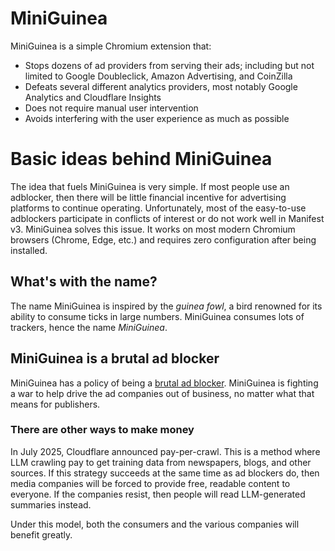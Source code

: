 # MiniGuinea
MiniGuinea is a simple Chromium extension that:
- Stops dozens of ad providers from serving their ads; including but not limited to Google Doubleclick, Amazon Advertising, and CoinZilla
- Defeats several different analytics providers, most notably Google Analytics and Cloudflare Insights
- Does not require manual user intervention
- Avoids interfering with the user experience as much as possible

# Basic ideas behind MiniGuinea
The idea that fuels MiniGuinea is very simple. If most people use an adblocker, then there will be little financial incentive for advertising platforms to continue operating. Unfortunately, most of the easy-to-use adblockers participate in conflicts of interest or do not work well in Manifest v3. MiniGuinea solves this issue. It works on most modern Chromium browsers (Chrome, Edge, etc.) and requires zero configuration after being installed.

## What's with the name?
The name MiniGuinea is inspired by the _guinea fowl_, a bird renowned for its ability to consume ticks in large numbers. MiniGuinea consumes lots of trackers, hence the name _MiniGuinea_.


## MiniGuinea is a brutal ad blocker
MiniGuinea has a policy of being a [brutal ad blocker](https://web.archive.org/web/20250711013948/https://www.ad-shield.io/blog/who-are-the-brutal-adblockers). MiniGuinea is fighting a war to help drive the ad companies out of business, no matter what that means for publishers.

### There are other ways to make money
In July 2025, Cloudflare announced pay-per-crawl. This is a method where LLM crawling pay to get training data from newspapers, blogs, and other sources. If this strategy succeeds at the same time as ad blockers do, then media companies will be forced to provide free, readable content to everyone. If the companies resist, then people will read LLM-generated summaries instead.

Under this model, both the consumers and the various companies will benefit greatly.
